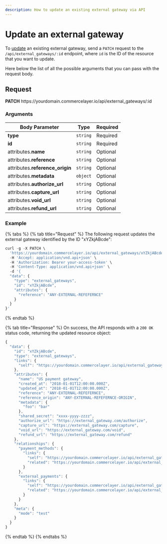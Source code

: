 ```yaml
---
description: How to update an existing external gateway via API
---
```


# Update an external gateway

To <a href="https://docs.commercelayer.io/developers/updating-resources" target="_blank">update</a> an existing external gateway, send a `PATCH` request to the `/api/external_gateways/:id` endpoint, where `id` is the ID of the resource that you want to update.

Here below the list of all the possible arguments that you can pass with the request body.

## Request

**PATCH** https://<i></i>yourdomain.commercelayer.io/api/external_gateways/:id

### Arguments

| Body Parameter | Type     | Required |
| -------------- | -------- | -------- |
| **type**       | `string` | Required |
| **id**         | `string` | Required |
| attributes.**name** | `string` | Optional |
| attributes.**reference** | `string` | Optional |
| attributes.**reference_origin** | `string` | Optional |
| attributes.**metadata** | `object` | Optional |
| attributes.**authorize_url** | `string` | Optional |
| attributes.**capture_url** | `string` | Optional |
| attributes.**void_url** | `string` | Optional |
| attributes.**refund_url** | `string` | Optional |

### Example

{% tabs %}
{% tab title="Request" %}
The following request updates the external gateway identified by the ID "xYZkjABcde":

```javascript
curl -g -X PATCH \
  'https://yourdomain.commercelayer.io/api/external_gateways/xYZkjABcde' \
  -H 'Accept: application/vnd.api+json' \
  -H 'Authorization: Bearer your-access-token' \
  -H 'Content-Type: application/vnd.api+json' \
  -d '{
  "data": {
    "type": "external_gateways",
    "id": "xYZkjABcde",
    "attributes": {
      "reference": "ANY-EXTERNAL-REFEFERNCE"
    }
  }
}'
```
{% endtab %}

{% tab title="Response" %}
On success, the API responds with a `200 OK` status code, returning the updated resource object:

```javascript
{
  "data": {
    "id": "xYZkjABcde",
    "type": "external_gateways",
    "links": {
      "self": "https://yourdomain.commercelayer.io/api/external_gateways/xYZkjABcde"
    },
    "attributes": {
      "name": "US payment gateway",
      "created_at": "2018-01-01T12:00:00.000Z",
      "updated_at": "2018-01-01T12:00:00.000Z",
      "reference": "ANY-EXTERNAL-REFEFERNCE",
      "reference_origin": "ANY-EXTERNAL-REFEFERNCE-ORIGIN",
      "metadata": {
        "foo": "bar"
      },
      "shared_secret": "xxxx-yyyy-zzzz",
      "authorize_url": "https://external_gateway.com/authorize",
      "capture_url": "https://external_gateway.com/capture",
      "void_url": "https://external_gateway.com/void",
      "refund_url": "https://external_gateway.com/refund"
    },
    "relationships": {
      "payment_methods": {
        "links": {
          "self": "https://yourdomain.commercelayer.io/api/external_gateways/xYZkjABcde/relationships/payment_methods",
          "related": "https://yourdomain.commercelayer.io/api/external_gateways/xYZkjABcde/payment_methods"
        }
      },
      "external_payments": {
        "links": {
          "self": "https://yourdomain.commercelayer.io/api/external_gateways/xYZkjABcde/relationships/external_payments",
          "related": "https://yourdomain.commercelayer.io/api/external_gateways/xYZkjABcde/external_payments"
        }
      }
    },
    "meta": {
      "mode": "test"
    }
  }
}
```
{% endtab %}
{% endtabs %}

